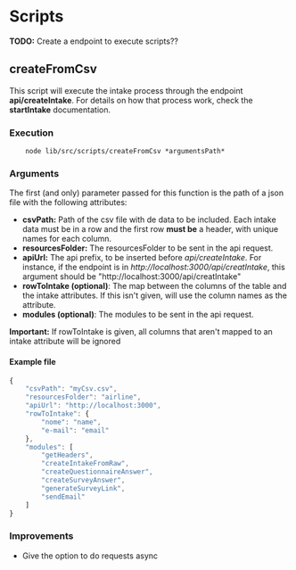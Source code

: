 # Scripts

**TODO:** Create a endpoint to execute scripts??

## createFromCsv

This script will execute the intake process through the endpoint **api/createIntake**. For details on how that process work, check the **startIntake** documentation.

### Execution

        node lib/src/scripts/createFromCsv *argumentsPath*

### Arguments

The first (and only) parameter passed for this function is the path of a json file with the following attributes:

- **csvPath:** Path of the csv file with de data to be included. Each intake data must be in a row and the first row **must be** a header, with unique names for each column.
- **resourcesFolder:** The resourcesFolder to be sent in the api request.
- **apiUrl:** The api prefix, to be inserted before _api/createIntake_. For instance, if the endpoint is in _http://localhost:3000/api/creatIntake_, this argument should be "http://localhost:3000/api/creatIntake"
- **rowToIntake (optional)**: The map between the columns of the table and the intake attributes. If this isn't given, will use the column names as the attribute.
- **modules (optional)**: The modules to be sent in the api request.

**Important:** If rowToIntake is given, all columns that aren't mapped to an intake attribute will be ignored

#### Example file

```js
{
    "csvPath": "myCsv.csv",
    "resourcesFolder": "airline",
    "apiUrl": "http://localhost:3000",
    "rowToIntake": {
        "nome": "name",
        "e-mail": "email"
    },
    "modules": [
        "getHeaders",
        "createIntakeFromRaw",
        "createQuestionnaireAnswer",
        "createSurveyAnswer",
        "generateSurveyLink",
        "sendEmail"
    ]
}

```

### Improvements

- Give the option to do requests async
